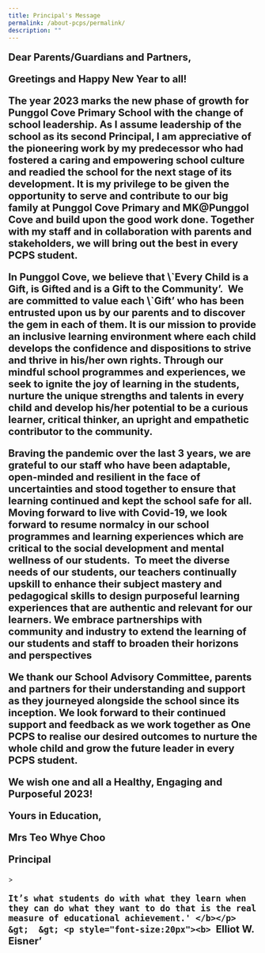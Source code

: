 ```yaml
---
title: Principal's Message
permalink: /about-pcps/permalink/
description: ""
---
```

<p style="font-size:20px"><b> Dear Parents/Guardians and Partners,</b> </p>

<p style="font-size:20px"><b>Greetings and Happy New Year to all!</b></p>
 
<p style="font-size:20px"><b>The year 2023 marks the new phase of growth for Punggol Cove Primary School with the change of school leadership. As I assume leadership of the school as its second Principal, I am appreciative of the pioneering work by my predecessor who had fostered a caring and empowering school culture and readied the school for the next stage of its development. It is my privilege to be given the opportunity to serve and contribute to our big family at Punggol Cove Primary and MK@Punggol Cove and build upon the good work done. Together with my staff and in collaboration with parents and stakeholders, we will bring out the best in every PCPS student.</b></p>

<p style="font-size:20px"><b> In Punggol Cove, we believe that \`Every Child is a Gift, is Gifted and is a Gift to the Community’.&nbsp; We are committed to value each \`Gift’ who has been entrusted upon us by our parents and to discover the gem in each of them. It is our mission to provide an inclusive learning environment where each child develops the confidence and dispositions to strive and thrive in his/her own rights. Through our mindful school programmes and experiences, we seek to ignite the joy of learning in the students, nurture the unique strengths and talents in every child and develop his/her potential to be a curious learner, critical thinker, an upright and empathetic contributor to the community.</b></p>
 
<p style="font-size:20px"><b> Braving the pandemic over the last 3 years, we are grateful to our staff who have been adaptable, open-minded and resilient in the face of uncertainties and stood together to ensure that learning continued and kept the school safe for all. Moving forward to live with Covid-19, we look forward to resume normalcy in our school programmes and learning experiences which are critical to the social development and mental wellness of our students. &nbsp;To meet the diverse needs of our students, our teachers continually upskill to enhance their subject mastery and pedagogical skills to design purposeful learning experiences that are authentic and relevant for our learners. We embrace partnerships with community and industry to extend the learning of our students and staff to broaden their horizons and perspectives</b></p>

<p style="font-size:20px"><b> We thank our School Advisory Committee, parents and partners for their understanding and support as they journeyed alongside the school since its inception. We look forward to their continued support and feedback as we work together as One PCPS to realise our desired outcomes to nurture the whole child and grow the future leader in every PCPS student.</b></p>
 
<p style="font-size:20px"><b> We wish one and all a Healthy, Engaging and Purposeful 2023!</b></p>
 
<p style="font-size:20px"><b> Yours in Education,</b></p>
 
<p style="font-size:20px"><b> Mrs Teo Whye Choo</b></p>

<p style="font-size:20px"><b> Principal </b></p>
 
&gt; <p style="font-size:20px"><b> `It’s what students do with what they learn when they can do what they want to do that is the real measure of educational achievement.' </b></p>
&gt; 
&gt; <p style="font-size:20px"><b> `Elliot W. Eisner’ </b></p>